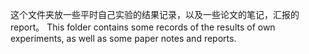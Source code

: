 这个文件夹放一些平时自己实验的结果记录，以及一些论文的笔记，汇报的 report。
This folder contains some records of the results of own experiments, as well as some paper notes and reports.